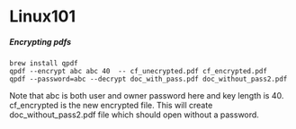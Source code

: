 # Linux101






##### Encrypting pdfs
```
brew install qpdf
qpdf --encrypt abc abc 40  -- cf_unecrypted.pdf cf_encrypted.pdf
qpdf --password=abc --decrypt doc_with_pass.pdf doc_without_pass2.pdf
```
Note that abc is both user and owner password here and key length is 40. 
cf_encrypted is the new encrypted file.
This will create doc_without_pass2.pdf file which should open without a password.
